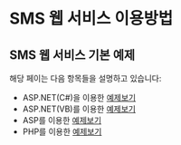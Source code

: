 # SMS 웹 서비스 이용방법

## SMS 웹 서비스 기본 예제 <a id="syntaxnet"></a>

해당 페이는 다음 항목들을 설명하고 있습니다:

* ASP.NET\(C\#\)을 이용한 [예제보기](asp.net-c.md)
* ASP.NET\(VB\)를 이용한 [예제보기](asp.net-vb.md)
* ASP를 이용한 [예제보기](asp.md)
* PHP를 이용한 [예제보기](php.md)



